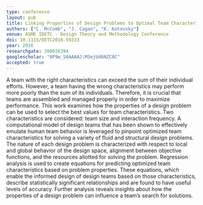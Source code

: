 ```yaml
---
type: conference
layout: pub
title: Linking Properties of Design Problems to Optimal Team Characteristics
authors: ["C. McComb", "J. Cagan", "K. Kotovsky"]
venue: ASME IDETC - Design Theory and Methodology Conference
doi: 10.1115/DETC2016-59333
year: 2016
researchgate: 300026394
googlescholar: "0P9w_S0AAAAJ:M3ejUd6NZC8C"
accepted: true
---
```

A team with the right characteristics can exceed the sum of their individual efforts. However, a team having the wrong characteristics may perform more poorly than the sum of its individuals. Therefore, it is crucial that teams are assembled and managed properly in order to maximize performance. This work examines how the properties of a design problem can be used to select the best values for team characteristics. Two characteristics are considered: team size and interaction frequency. A computational model of design teams that has been shown to effectively emulate human team behavior is leveraged to pinpoint optimized team characteristics for solving a variety of fluid and structural design problems. The nature of each design problem is characterized with respect to local and global behavior of the design space, alignment between objective functions, and the resources allotted for solving the problem. Regression analysis is used to create equations for predicting optimized team characteristics based on problem properties. These equations, which enable the informed design of design teams based on those characteristics, describe statistically significant relationships and are found to have useful levels of accuracy. Further analysis reveals insights about how the properties of a design problem can influence a team’s search for solutions.
